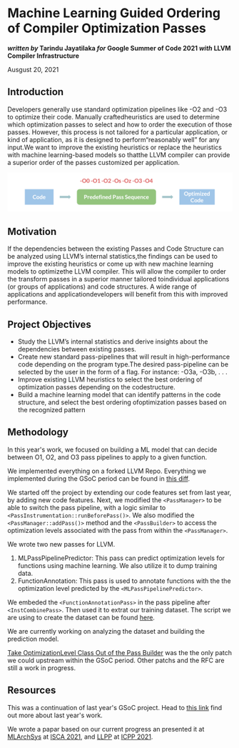 # Machine Learning Guided Ordering of Compiler Optimization Passes
**_written by_ Tarindu Jayatilaka _for_ Google Summer of Code 2021 _with_ LLVM Compiler Infrastructure**

Ausgust 20, 2021

## Introduction

Developers generally use standard optimization pipelines like -O2 and -O3 to optimize their code.  Manually craftedheuristics are used to determine which optimization passes to select and how to order the execution of those passes. However, this process is not tailored for a particular application, or kind of application, as it is designed to perform“reasonably well” for any input.We want to improve the existing heuristics or replace the heuristics with machine learning-based models so thatthe LLVM compiler can provide a superior order of the passes customized per application.

<img src="https://github.com/tarinduj/GSoC2021/blob/master/imgs/currentmethod.png" width="600">

## Motivation

If the dependencies between the existing Passes and Code Structure can be analyzed using LLVM’s internal statistics,the findings can be used to improve the existing heuristics or come up with new machine learning models to optimizethe  LLVM  compiler.   This  will  allow  the  compiler  to  order  the  transform  passes  in  a  superior  manner  tailored  toindividual applications (or groups of applications) and code structures.  A wide range of applications and applicationdevelopers will benefit from this with improved performance.

## Project Objectives

- Study the LLVM’s internal statistics and derive insights about the dependencies between existing passes.
- Create new standard pass-pipelines that will result in high-performance code depending on the program type.The desired pass-pipeline can be selected by the user in the form of a flag.  For instance:  -O3a, -O3b, . . .
- Improve  existing  LLVM  heuristics  to  select  the  best  ordering  of  optimization  passes  depending  on  the  codestructure.
- Build a machine learning model that can identify patterns in the code structure, and select the best ordering ofoptimization passes based on the recognized pattern

## Methodology

In this year's work, we focused on building a ML model that can decide between O1, O2, and O3 pass pipelines to apply to a given function.

We implemented everything on a forked LLVM Repo. Everything we implemented during the GSoC period can be found in [this diff](https://github.com/tarinduj/llvm-project/compare/a24b1d1b2033b6bb17b7ad1c58b15d34e078fdb8..bddefff9d64a6c86c921640105ff15f0a1cc64e3).

We started off the project by extending our code features set from last year, by adding new code features. Next, we modified the `<PassManager>` to be able to switch the pass pipeline, with a logic similar to `<PassInstrumentation::runBeforePass()>`. We also modified the `<PassManager::addPass()>` method and the `<PassBuilder>` to access the optimization levels associated with the pass from within the `<PassManager>`.

We wrote two new passes for LLVM.
1. MLPassPipelinePredictor: This pass can predict optimization levels for functions using machine learning. We also utilize it to dump training data.
2. FunctionAnnotation: This pass is used to annotate functions with the the optimization level predicted by the `<MLPassPipelinePredictor>`. 

We embeded the `<FunctionAnnotationPass>` in the pass pipeline after `<InstCombinePass>`. Then used it to extrat our training dataset. The script we are using to create the dataset can be found [here](https://github.com/tarinduj/llvm-mlpm).

We are currently working on analyzing the dataset and building the prediction model.

[Take OptimizationLevel Class Out of the Pass Builder](https://reviews.llvm.org/D107025) was the the only patch we could upstream within the GSoC period. Other patchs and the RFC are still a work in progress. 

## Resources

This was a continuation of last year's GSoC project. Head to [this link](https://github.com/tarinduj/Google-Summer-of-Code-2020/blob/gh-pages/index.md) find out more about last year's work.

We wrote a papar based on our current progress an presented it at [MLArchSys](https://sites.google.com/view/mlarchsys/isca-2021/accepted-papers?authuser=0) at [ISCA 2021](https://www.iscaconf.org/isca2021/), and [LLPP](https://llvm.org/devmtg/2021-08-09/) at [ICPP 2021](https://oaciss.uoregon.edu/icpp21/index.php).
